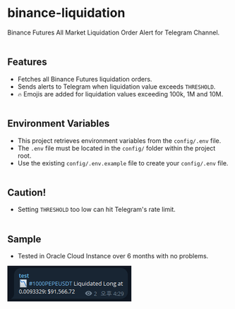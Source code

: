 # binance-liquidation
Binance Futures All Market Liquidation Order Alert for Telegram Channel.<br><br>

## Features
- Fetches all Binance Futures liquidation orders.
- Sends alerts to Telegram when liquidation value exceeds `THRESHOLD`.
- `🔥` Emojis are added for liquidation values exceeding 100k, 1M and 10M.<br><br>

## Environment Variables
- This project retrieves environment variables from the `config/.env` file.
- The `.env` file must be located in the `config/` folder within the project root.
- Use the existing `config/.env.example` file to create your `config/.env` file.<br><br>

## Caution!
- Setting `THRESHOLD` too low can hit Telegram's rate limit.<br><br>

## Sample
- Tested in Oracle Cloud Instance over 6 months with no problems.
<img src="sample/alertSample.png" alt="Alt text" width="281"/>
